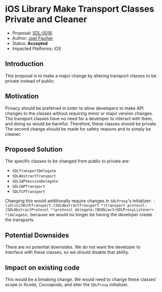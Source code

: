 # iOS Library Make Transport Classes Private and Cleaner
* Proposal: [SDL-0016](0016-ios-library-transport-private-cleanup.md)
* Author: [Joel Fischer](https://github.com/joeljfischer)
* Status: **Accepted**
* Impacted Platforms: iOS

## Introduction
This proposal is to make a major change by altering transport classes to be private instead of public.

## Motivation
Privacy should be preferred in order to allow developers to make API changes to the classes without requiring minor or major version changes. The transport classes have no need for a developer to interact with them, and doing so would be harmful. Therefore, these classes should be private. The second change should be made for safety reasons and to simply be cleaner.

## Proposed Solution
The specific classes to be changed from public to private are:
* `SDLTransportDelegate`
* `SDLAbstractTransport`
* `SDLIAPSessionDelegate`
* `SDLIAPTransport`
* `SDLTCPTransport`

Changing this would additionally require changes in `SDLProxy`'s initializer: `- (id)initWithTransport:(SDLAbstractTransport *)transport protocol:(SDLAbstractProtocol *)protocol delegate:(NSObject<SDLProxyListener> *)delegate;` because we would no longer be having the developer create the transports.

## Potential Downsides
There are no potential downsides. We do not want the developer to interface with these classes, so we should disable that ability.

## Impact on existing code
This would be a breaking change. We would need to change these classes' scope in Xcode, Cocoapods, and alter the `SDLProxy` initializer.
